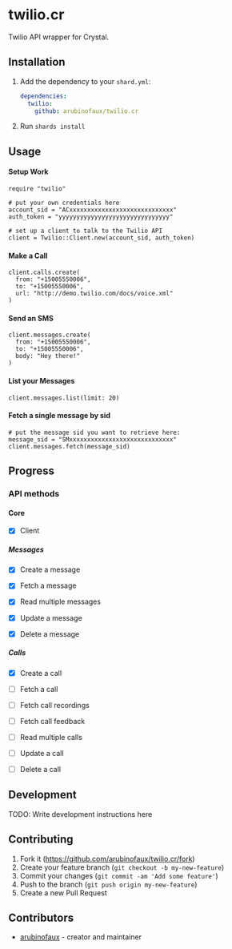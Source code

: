 # twilio.cr

Twilio API wrapper for Crystal.

## Installation

1. Add the dependency to your `shard.yml`:

   ```yaml
   dependencies:
     twilio:
       github: arubinofaux/twilio.cr
   ```

2. Run `shards install`

## Usage

#### Setup Work

```crystal
require "twilio"

# put your own credentials here
account_sid = "ACxxxxxxxxxxxxxxxxxxxxxxxxxxxxx"
auth_token = "yyyyyyyyyyyyyyyyyyyyyyyyyyyyyyy"

# set up a client to talk to the Twilio API
client = Twilio::Client.new(account_sid, auth_token)
```

#### Make a Call

```crystal
client.calls.create(
  from: "+15005550006",
  to: "+15005550006",
  url: "http://demo.twilio.com/docs/voice.xml"
)
```

#### Send an SMS

```crystal
client.messages.create(
  from: "+15005550006",
  to: "+15005550006",
  body: "Hey there!"
)
```

#### List your Messages

```crystal
client.messages.list(limit: 20)
```

#### Fetch a single message by sid

```crystal
# put the message sid you want to retrieve here:
message_sid = "SMxxxxxxxxxxxxxxxxxxxxxxxxxxxxx"
client.messages.fetch(message_sid)
```

## Progress

### API methods

#### Core

- [x] Client

##### Messages

- [x] Create a message

- [x] Fetch a message

- [x] Read multiple messages 

- [x] Update a message

- [x] Delete a message

##### Calls

- [x] Create a call

- [ ] Fetch a call

- [ ] Fetch call recordings

- [ ] Fetch call feedback

- [ ] Read multiple calls

- [ ] Update a call

- [ ] Delete a call

## Development

TODO: Write development instructions here

## Contributing

1. Fork it (<https://github.com/arubinofaux/twilio.cr/fork>)
2. Create your feature branch (`git checkout -b my-new-feature`)
3. Commit your changes (`git commit -am 'Add some feature'`)
4. Push to the branch (`git push origin my-new-feature`)
5. Create a new Pull Request

## Contributors

- [arubinofaux](https://github.com/arubinofaux) - creator and maintainer

